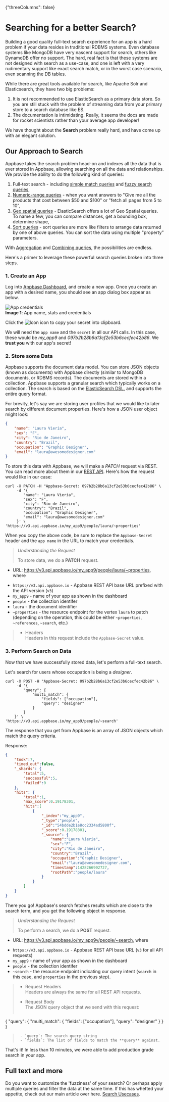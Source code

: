 {"threeColumns": false}
# Searching for a better Search?

Building a good quality full-text search experience for an app is a hard problem if your data resides in traditional RDBMS systems. Even database systems like MongoDB have very nascent support for search, others like DynamoDB offer no support. The hard, real fact is that these systems are not designed with search as a use-case, and one is left with a very rudimentary support like exact search match, or in the worst case scenario, even scanning the DB tables.

While there are great tools available for search, like Apache Solr and Elasticsearch, they have two big problems:  
1. It is not recommended to use ElasticSearch as a primary data store. So you are still stuck with the problem of streaming data from your primary store to a search database like ES.  
2. The documentation is intimidating. Really, it seems the docs are made for rocket scientists rather than your average app developer!

We have thought about the **Search** problem really hard, and have come up with an elegant solution.

## Our Approach to Search

Appbase takes the search problem head-on and indexes all the data that is ever stored in Appbase, allowing searching on all the data and relationships. We provide the ability to do the following kind of queries:  
1. Full-text search - including [simple match queries](http://docs.appbase.io/#/v3.0/search/use-cases#use-cases-searching-simple-match) and [fuzzy search queries](http://docs.appbase.io/#/v3.0/search/use-cases#use-cases-searching-fuzzy),  
2. [Numeric-range queries](http://docs.appbase.io/#/v3.0/search/use-cases#use-cases-searching-numeric-range) - when you want answers to "Give me all the products that cost between $50 and $100" or "fetch all pages from 5 to 10",  
3. [Geo spatial queries](http://docs.appbase.io/#/v3.0/search/use-cases#use-cases-searching-geo-spatial) - ElasticSearch offers a lot of Geo Spatial queries. To name a few, you can compare distances, get a bounding box, determine shape,  
4. [Sort queries](http://docs.appbase.io/#/v3.0/search/use-cases#use-cases-searching-sorting) - sort queries are more like filters to arrange data returned by one of above queries. You can sort the data using multiple "property" parameters.

With [Aggregation](http://docs.appbase.io/#/v3.0/search/use-cases#use-cases-searching-aggregation) and [Combining queries](http://docs.appbase.io/#/v3.0/search/use-cases#use-cases-searching-combining-queriesfilters), the possibilities are endless.

Here's a primer to leverage these powerful search queries broken into three steps.

### 1. Create an App


Log into <span class="fa fa-external-link"></span>[Appbase Dashboard](https://appbase.io/developer/), and create a new app. Once you create an app with a desired name, you should see an app dialog box appear as below.

![App credentials](https://dl.dropboxusercontent.com/spa/q0230upf0vj6xe0/snvrcs_y.png)  
**Image 1**: App name, stats and credentials

Click the ![Icon](https://dl.dropboxusercontent.com/spa/q0230upf0vj6xe0/izp4iufp.png) icon to copy your secret into clipboard.

We will need the `app name` and the `secret` in all our API calls. In this case, these would be *my_app9* and *097b2b28b6a13cf2e53b6cecfec42b86*. We **trust you** with our app's secret!

### 2. Store some Data

Appbase supports the document data model. You can store JSON objects (known as documents) with Appbase directly (similar to MongoDB documents, or RDBMS records). The documents are stored within a collection. Appbase supports a granular search which typically works on a collection. The search is based on the [ElasticSearch DSL](http://www.elastic.co/guide/en/elasticsearch/reference/1.x/query-dsl.html), and supports the entire query format.

For brevity, let's say we are storing user profiles that we would like to later search by different document properties. Here's how a JSON user object might look:

```json
{
	"name": "Laura Vieria",
	"sex": "F",
	"city": "Rio de Janeiro",
	"country": "Brazil",
	"occupation": "Graphic Designer",
	"email": "laura@awesomedesigner.com"
}
```

To store this data with Appbase, we will make a *PATCH* request via REST. You can read more about them in our [REST API](http://docs.appbase.io/#/v3.0/rest/api-reference#api-reference-document-properties-create-update-document-properties). Here's how the request would like in our case:

```curl
curl -X PATCH -H "Appbase-Secret: 097b2b28b6a13cf2e53b6cecfec42b86" \
     -d '{
        "name": "Laura Vieria",
        "sex": "F",
        "city": "Rio de Janeiro",
        "country": "Brazil",
        "occupation": "Graphic Designer",
        "email": "laura@awesomedesigner.com"
     }' \
'https://v3.api.appbase.io/my_app9/people/laura/~properties'
```

When you copy the above code, be sure to replace the `Appbase-Secret` header and the `app name` in the URL to match your credentials.

> *Understanding the Request*
>  
> To store data, we do a __PATCH__ request.
>
- URL: https://v3.api.appbase.io/my_app9/people/laura/~properties, where
>
 - `https://v3.api.appbase.io` - Appbase REST API base URL prefixed with the API version (``v3``)
 - `my_app9` - name of your app as shown in the dashboard
 - `people` - the collection identifer
 - `laura` - the document identifier
 - `~properties` - the resource endpoint for the vertex `laura` to patch (depending on the operation, this could be either `~properties`, `~references`, `~search`, etc.)
>
>- Headers  
Headers in this request include the `Appbase-Secret` value.


### 3. Perform Search on Data

Now that we have successfully stored data, let's perform a full-text search.

Let's search for users whose occupation is being a _designer_.

```
curl -X POST -H "Appbase-Secret: 097b2b28b6a13cf2e53b6cecfec42b86" \
     -d '{
        "query": {
            "multi_match": {
                "fields": ["occupation"],
                "query": "designer"
            }
        }
    }' \
'https://v3.api.appbase.io/my_app9/people/~search'
```

The response that you get from Appbase is an array of JSON objects which match the query criteria.

Response:
```json
{
    "took":7,
    "timed_out":false,
    "_shards": {
    	"total":5,
    	"successful":5,
    	"failed":0
    },
    "hits": {
    	"total":1,
    	"max_score":0.19178301,
    	"hits":[
    		{
    			"_index":"my_app9",
    			"_type":"people",
    			"_id":"54bdde2b1e8cc2334ad5800f",
    			"_score":0.19178301,
    			"_source": {
    				"name":"Laura Vieria",
    				"sex":"F",
    				"city":"Rio de Janeiro",
    				"country":"Brazil",
    				"occupation":"Graphic Designer",
    				"email":"laura@awesomedesigner.com",
    				"timestamp":1428266902727,
    				"rootPath":"people/laura"
    			}
    		}
    	]
    }
}
```

There you go! Appbase's search fetches results which are close to the search term, and you get the following object in response.

> *Understanding the Request*
>
> To perform a search, we do a __POST__ request.
>
- URL: https://v3.api.appbase.io/my_app9v/people/~search, where
>
 - `https://v3.api.appbase.io` - Appbase REST API base URL (``v3`` for all API requests)
 - `my_app9` - name of your app as shown in the dashboard
 - `people` - the collection identifer
 - `~search` - the resource endpoint indicating our query intent (`search` in this case, and `properties` in the previous step).
>
>- Request Headers  
Headers are always the same for all REST API requests.
>
>- Request Body  
>The JSON query object that we send with this request:
>```json
{
	"query": {
            "multi_match": {
                "fields": ["occupation"],
                "query": "designer"
            }
        }
}
>```
>  - `query`: The search query string
>  - `fields`: The list of fields to match the **query** against.

That's it! In less than 10 minutes, we were able to add production grade search in your app.


## Full text and more

Do you want to customize the 'fuzziness' of your search? Or perhaps apply multiple queries and filter the data at the same time. If this has whetted your appetite, check out our main article over here. [Search Usecases](http://docs.appbase.io/#/v3.0/search/use-cases).
